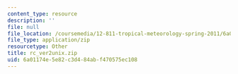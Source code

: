 ```yaml
---
content_type: resource
description: ''
file: null
file_location: /coursemedia/12-811-tropical-meteorology-spring-2011/6a01174e5e82c3d484abf470575ec108_rc_ver2unix.zip
file_type: application/zip
resourcetype: Other
title: rc_ver2unix.zip
uid: 6a01174e-5e82-c3d4-84ab-f470575ec108
---
```

